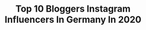 ---
title: Top 10 Bloggers Instagram Influencers In Germany In 2020
description: Identify the most popular Instagram accounts on inBeat.
platform: Instagram
profiles:
  - username: "inesdailylove"
    fullname: >-
      FASHION | INSPO | BEAUTY
    location: "Germany"
    followers: 12328
    engagement: 1477
    commentsToLikes: 0.408235
    avatar: "https://scontent-lhr8-1.cdninstagram.com/v/t51.2885-19/s320x320/92572028_674872599934495_3297876769784201216_n.jpg?_nc_ht=scontent-lhr8-1.cdninstagram.com&_nc_ohc=UoSJgUQocTIAX_CKo76&oh=08e9c239c6ff1494b236c3d67960203f&oe=5EBBAC0E"
    verified: false
    hashtags: "#annaix, #carodaur, #ciaowinterhallofr, #aldibox"
  - username: "khllifestyle"
    fullname: >-
      Karl-Heinz Limberg
    location: "Germany"
    followers: 14159
    engagement: 1159
    commentsToLikes: 0.060541
    avatar: "https://scontent-lhr8-1.cdninstagram.com/v/t51.2885-19/s320x320/92823167_519131162083882_7828592746192437248_n.jpg?_nc_ht=scontent-lhr8-1.cdninstagram.com&_nc_ohc=L3LX93ULS3UAX9KDTKW&oh=dfac59747c0c4b8e2d73851dfaeca82b&oe=5EBC4EA9"
    verified: false
    hashtags: "#calvinklein, #steigenbergerhotel, #grandhotelpetersberg, #artatnyx"
  - username: "loveandcompass"
    fullname: >-
      Sara & Marco
    location: "Germany"
    followers: 16355
    engagement: 747
    commentsToLikes: 0.097373
    avatar: "https://scontent-ams4-1.cdninstagram.com/v/t51.2885-19/s320x320/21041606_115975325792908_4050967017048506368_a.jpg?_nc_ht=scontent-ams4-1.cdninstagram.com&_nc_ohc=MDRqWFfHqXsAX9hAzRx&oh=12af5462a635750122f986b5cfe96897&oe=5EBB3802"
    verified: false
    hashtags: "#beachlife, #reisenmachtgl, #geschichtezumanfassen, #reisenmachtglu"
  - username: "tackasta_mara"
    fullname: >-
      Ivana Slipcevic Skrobonja
    location: "Germany"
    followers: 86276
    engagement: 482
    commentsToLikes: 0.056599
    avatar: "https://scontent-lhr8-1.cdninstagram.com/v/t51.2885-19/s320x320/87341308_2619024041543287_3926064175465365504_n.jpg?_nc_ht=scontent-lhr8-1.cdninstagram.com&_nc_ohc=yySafZXNqAEAX-p6N-C&oh=17a5d1837d9e485de5c6eee2594b2012&oe=5EBA7F7D"
    verified: false
    hashtags: "#motelrocks, #stayhome"
  - username: "jannisjd"
    fullname: >-
      Jannis Baudelaire | MAKE UP
    location: "Germany"
    followers: 12068
    engagement: 1329
    commentsToLikes: 0.047468
    avatar: "https://scontent-lhr8-1.cdninstagram.com/v/t51.2885-19/s320x320/67731250_2425924667673287_1208601739805065216_n.jpg?_nc_ht=scontent-lhr8-1.cdninstagram.com&_nc_ohc=NYdmb6Mw_TgAX_P51nq&oh=5e8c75cd72a6b1c907de5990eac2487c&oe=5EBA8D54"
    verified: false
    hashtags: "#hudabeautynudepalette, #billieeilishedits, #makeupblends, #insane4makeup"
  - username: "josefine.bischof"
    fullname: >-
      FC BAYERN 🔴⚪
    location: "Germany"
    followers: 29165
    engagement: 522
    commentsToLikes: 0.055663
    avatar: "https://scontent-lht6-1.cdninstagram.com/v/t51.2885-19/s320x320/60263221_819042745137812_2226893001983000576_n.jpg?_nc_ht=scontent-lht6-1.cdninstagram.com&_nc_ohc=u-up06_VrOMAX9C377-&oh=d47f79dd2d407ac63d54cdaa69064692&oe=5EB7AA22"
    verified: false
    hashtags: "#matchday, #beliveinyourselfe, #newyear, #bayern"
  - username: "lucio_later"
    fullname: >-
      †hε Ʀεαl
    location: "Germany"
    followers: 7538
    engagement: 1073
    commentsToLikes: 0.090881
    avatar: "https://scontent-ams4-1.cdninstagram.com/v/t51.2885-19/s320x320/49296901_279510832724452_4250496199594868736_n.jpg?_nc_ht=scontent-ams4-1.cdninstagram.com&_nc_ohc=bi8wGgws_l8AX9Vp2sp&oh=4c3c25be04e28904409eb4fd43d1857e&oe=5EB771AE"
    verified: false
    hashtags: "#aufgedreht, #deutschland, #ichbinsowieichbin, #thankscorona"
  - username: "lourenegoll"
    fullname: >-
      FASHION | TRAVEL | LIFESTYLE
    location: "Germany"
    followers: 131414
    engagement: 403
    commentsToLikes: 0.047431
    avatar: "https://scontent-lhr8-1.cdninstagram.com/v/t51.2885-19/s320x320/50489275_240515216858910_3265224444125118464_n.jpg?_nc_ht=scontent-lhr8-1.cdninstagram.com&_nc_ohc=S4d6j7w9JS4AX_ym56A&oh=1138f39b02e657b32dfb14dcc9c155d3&oe=5EBBB5E3"
    verified: false
    hashtags: "#gesturechallenge, #graueranzug, #itscoronatime, #officeoutfit"
  - username: "lizzi1402"
    fullname: >-
      HEALTH | FITNESS | LIFESTYLE
    location: "Germany"
    followers: 171014
    engagement: 339
    commentsToLikes: 0.034889
    avatar: "https://scontent-ams4-1.cdninstagram.com/v/t51.2885-19/s320x320/88270064_575659796362627_911555651220537344_n.jpg?_nc_ht=scontent-ams4-1.cdninstagram.com&_nc_ohc=jcy9MJ6pY4AAX9LCFRB&oh=507f8e38272c67b30049e2b5185fc2bd&oe=5EBA7BB0"
    verified: false
    hashtags: "#carbs, #workouts, #proteinrecipes, #motivationmonday"
  - username: "grimm_patricia"
    fullname: >-
      Patricia G.
    location: "Germany"
    followers: 13481
    engagement: 804
    commentsToLikes: 0.258720
    avatar: "https://scontent-lhr8-1.cdninstagram.com/v/t51.2885-19/s320x320/88391569_2245096942260542_302281168387047424_n.jpg?_nc_ht=scontent-lhr8-1.cdninstagram.com&_nc_ohc=BB7_ixQPEMIAX8_Sl-w&oh=8da7209c3fb45e5d4701991f9c61e2a2&oe=5EBABEB0"
    verified: false
    hashtags: "#wintertime, #streetstyledeluxe, #chloe, #fashionbloggerstyle"
---